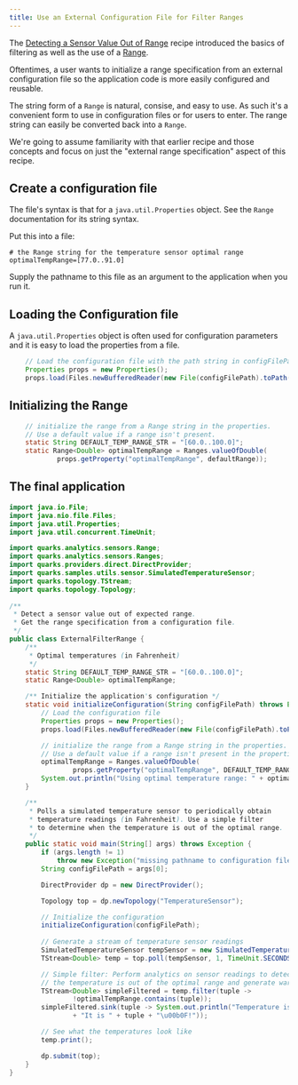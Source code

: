 ```yaml
---
title: Use an External Configuration File for Filter Ranges
---
```


The [Detecting a Sensor Value Out of Range](recipe_value_out_of_range.html) recipe introduced the basics of filtering as well as the use of a [Range](http://quarks-edge.github.io/quarks/docs/javadoc/quarks/analytics/sensors/Range.html).

Oftentimes, a user wants to initialize a range specification from an external configuration file so the application code is more easily configured and reusable.

The string form of a ``Range`` is natural, consise, and easy to use.  As such it's a convenient form to use in configuration files or for users to enter.  The range string can easily be converted back into a ``Range``.

We're going to assume familiarity with that earlier recipe and those concepts and focus on just the "external range specification" aspect of this recipe.

## Create a configuration file

The file's syntax is that for a ``java.util.Properties`` object.
See the ``Range`` documentation for its string syntax.

Put this into a file:

```
# the Range string for the temperature sensor optimal range
optimalTempRange=[77.0..91.0]
```

Supply the pathname to this file as an argument to the application when you run it.

## Loading the Configuration file

A ``java.util.Properties`` object is often used for configuration parameters
and it is easy to load the properties from a file.

```java
    // Load the configuration file with the path string in configFilePath
    Properties props = new Properties();
    props.load(Files.newBufferedReader(new File(configFilePath).toPath()));
```

## Initializing the Range

```java
    // initialize the range from a Range string in the properties.
    // Use a default value if a range isn't present.
    static String DEFAULT_TEMP_RANGE_STR = "[60.0..100.0]";                                                                                
    static Range<Double> optimalTempRange = Ranges.valueOfDouble(
            props.getProperty("optimalTempRange", defaultRange));
```

## The final application

```java
import java.io.File;
import java.nio.file.Files;
import java.util.Properties;
import java.util.concurrent.TimeUnit;

import quarks.analytics.sensors.Range;
import quarks.analytics.sensors.Ranges;
import quarks.providers.direct.DirectProvider;
import quarks.samples.utils.sensor.SimulatedTemperatureSensor;
import quarks.topology.TStream;
import quarks.topology.Topology;                                                                                                           
                                                                                                                                        
/**
 * Detect a sensor value out of expected range.
 * Get the range specification from a configuration file.
 */                                                                                                                                        
public class ExternalFilterRange {
    /**
     * Optimal temperatures (in Fahrenheit)
     */
    static String DEFAULT_TEMP_RANGE_STR = "[60.0..100.0]";
    static Range<Double> optimalTempRange;

    /** Initialize the application's configuration */
    static void initializeConfiguration(String configFilePath) throws Exception {
        // Load the configuration file
        Properties props = new Properties();
        props.load(Files.newBufferedReader(new File(configFilePath).toPath()));

        // initialize the range from a Range string in the properties.
        // Use a default value if a range isn't present in the properties.
        optimalTempRange = Ranges.valueOfDouble(
                props.getProperty("optimalTempRange", DEFAULT_TEMP_RANGE_STR));
        System.out.println("Using optimal temperature range: " + optimalTempRange);
    }

    /**
     * Polls a simulated temperature sensor to periodically obtain
     * temperature readings (in Fahrenheit). Use a simple filter
     * to determine when the temperature is out of the optimal range.
     */
    public static void main(String[] args) throws Exception {
        if (args.length != 1)
            throw new Exception("missing pathname to configuration file");
        String configFilePath = args[0];

        DirectProvider dp = new DirectProvider();                                                                                          

        Topology top = dp.newTopology("TemperatureSensor");

        // Initialize the configuration
        initializeConfiguration(configFilePath);
                                                                                           
        // Generate a stream of temperature sensor readings
        SimulatedTemperatureSensor tempSensor = new SimulatedTemperatureSensor();
        TStream<Double> temp = top.poll(tempSensor, 1, TimeUnit.SECONDS);

        // Simple filter: Perform analytics on sensor readings to detect when
        // the temperature is out of the optimal range and generate warnings
        TStream<Double> simpleFiltered = temp.filter(tuple ->
                !optimalTempRange.contains(tuple));
        simpleFiltered.sink(tuple -> System.out.println("Temperature is out of range! "
                + "It is " + tuple + "\u00b0F!"));

        // See what the temperatures look like
        temp.print();

        dp.submit(top);
    }
}
```

